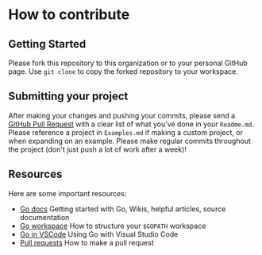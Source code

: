 # How to contribute
## Getting Started
Please fork this repository to this organization or to your personal GitHub page. Use `git clone` to copy the forked repository to your workspace.

## Submitting your project
After making your changes and pushing your commits, please send a [GitHub Pull Request](https://github.com/190930-UTA-CW-Go/project-0/pull/new/master) with a clear list of what you've done in your `Readme.md`. Please reference a project in `Examples.md` if making a custom project, or when expanding on an example. Please make regular commits throughout the project (don't just push a lot of work after a week)!

## Resources
Here are some important resources:
  * [Go docs](https://golang.org/doc/) Getting started with Go, Wikis, helpful articles, source documentation
  * [Go workspace](https://golang.org/doc/code.html) How to structure your `$GOPATH` workspace
  * [Go in VSCode](https://code.visualstudio.com/docs/languages/go) Using Go with Visual Studio Code
  * [Pull requests](https://help.github.com/en/articles/creating-a-pull-request-from-a-fork) How to make a pull request